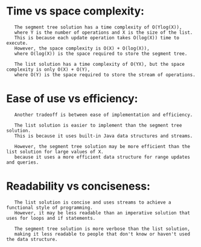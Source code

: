 # Time vs space complexity:
       The segment tree solution has a time complexity of O(Ylog(X)),
       where Y is the number of operations and X is the size of the list.
       This is because each update operation takes O(log(X)) time to execute.
       However, the space complexity is O(X) + O(log(X)), 
       where O(log(X)) is the space required to store the segment tree.

       The list solution has a time complexity of O(YX), but the space complexity is only O(X) + O(Y),
       where O(Y) is the space required to store the stream of operations.

# Ease of use vs efficiency: 

       Another tradeoff is between ease of implementation and efficiency.
       
       The list solution is easier to implement than the segment tree solution.
       This is because it uses built-in Java data structures and streams.

       However, the segment tree solution may be more efficient than the list solution for large values of X.
       because it uses a more efficient data structure for range updates and queries.

# Readability vs conciseness:
       The list solution is concise and uses streams to achieve a functional style of programming.
       However, it may be less readable than an imperative solution that uses for loops and if statements.

       The segment tree solution is more verbose than the list solution,
       making it less readable to people that don't know or haven't used the data structure.

